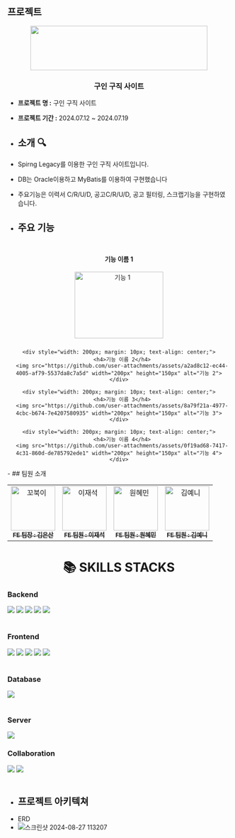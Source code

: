 
## 프로젝트
<p align="middle">
  <img src="https://github.com/user-attachments/assets/92389d75-4ee9-4719-a5a6-8cfb6946fee0" width="400px" height="100px"/>
</p>


### <div align="center"> 구인 구직 사이트 </div>

- **프로젝트 명 :** 구인 구직 사이트
- **프로젝트 기간 :** 2024.07.12 ~ 2024.07.19

- ## 소개 🔍
- Spirng Legacy를 이용한 구인 구직 사이트입니다.
- DB는 Oracle이용하고 MyBatis를 이용하여 구현했습니다
- 주요기능은 이력서 C/R/U/D, 공고C/R/U/D, 공고 필터링, 스크랩기능을 구현하였습니다.

- ## 주요 기능
<div align="center">
  <div style="display: flex; flex-wrap: wrap; justify-content: center;">
    <div style="width: 200px; margin: 10px; text-align: center;">
      <h4>기능 이름 1</h4>
      <img src="https://github.com/user-attachments/assets/5ca53bf9-e7a9-474a-812a-e565f96b789a" width="200px" height="150px" alt="기능 1">
    </div>
    
    <div style="width: 200px; margin: 10px; text-align: center;">
      <h4>기능 이름 2</h4>
      <img src="https://github.com/user-attachments/assets/a2ad8c12-ec44-4005-af79-5537da8c7a5d" width="200px" height="150px" alt="기능 2">
    </div>
    
    <div style="width: 200px; margin: 10px; text-align: center;">
      <h4>기능 이름 3</h4>
      <img src="https://github.com/user-attachments/assets/8a79f21a-4977-4cbc-b674-7e4207580935" width="200px" height="150px" alt="기능 3">
    </div>
    
    <div style="width: 200px; margin: 10px; text-align: center;">
      <h4>기능 이름 4</h4>
      <img src="https://github.com/user-attachments/assets/0f19ad68-7417-4c31-860d-de785792ede1" width="200px" height="150px" alt="기능 4">
    </div>
  </div>
</div>
- ## 팀원 소개 
<table>
  <tbody>
    <tr>
      <td align="center">
        <a href="https://github.com/ESKKorea">
          <img src="https://github.com/user-attachments/assets/664622b3-722c-423a-b4e4-5600e45e0d3e" alt="꼬북이" width="100px"/>
          <br />
          <sub><b>FE 팀장 : 김은산 </b></sub>
        </a>
        <br />
      </td>
      <td align="center">
        <a href="https://github.com/fidnem3">
          <img src="https://github.com/user-attachments/assets/472f56d0-be64-4f8b-b17d-da8fa7f0332d" alt="이재석" width="100px"/>
          <br />
          <sub><b>FE 팀원 : 이재석 </b></sub>
        </a>
        <br />
      </td>
      <td align="center">
        <a href="https://github.com/loismeow">
          <img src="https://github.com/user-attachments/assets/a823766e-74f6-4faf-9908-6c59f65a559f" alt="원혜민" width="100px"/>
          <br />
          <sub><b>FE 팀원 : 원혜민 </b></sub>
        </a>
        <br />
      </td>
      <td align="center">
        <a href="https://github.com/Ye-ni">
          <img src="https://github.com/user-attachments/assets/b34262fb-3fe9-4821-84d3-233a76e12439" alt="김예니" width="100px"/>
          <br />
          <sub><b>FE 팀원 : 김예니 </b></sub>
        </a>
        <br />
      </td>
    </tr>
  </tbody>
</table>

<div align="center">
  <h1>📚 SKILLS STACKS</h1>
</div>

<div align="left">
  <h3>Backend</h3>
  <img src="https://img.shields.io/badge/java-007396?style=for-the-badge&logo=java&logoColor=white"> 
  <img src="https://img.shields.io/badge/node.js-339933?style=for-the-badge&logo=Node.js&logoColor=white">
  <img src="https://img.shields.io/badge/springboot-6DB33F?style=for-the-badge&logo=springboot&logoColor=white">
  <img src="https://img.shields.io/badge/spring-6DB33F?style=for-the-badge&logo=spring&logoColor=white">
  <img src="https://img.shields.io/badge/gradle-02303A?style=for-the-badge&logo=gradle&logoColor=white">
  <br><br>
  

  <h3>Frontend</h3>
  <img src="https://img.shields.io/badge/html5-E34F26?style=for-the-badge&logo=html5&logoColor=white"> 
  <img src="https://img.shields.io/badge/css-1572B6?style=for-the-badge&logo=css3&logoColor=white"> 
  <img src="https://img.shields.io/badge/javascript-F7DF1E?style=for-the-badge&logo=javascript&logoColor=black"> 
  <img src="https://img.shields.io/badge/jquery-0769AD?style=for-the-badge&logo=jquery&logoColor=white">
  <img src="https://img.shields.io/badge/bootstrap-7952B3?style=for-the-badge&logo=bootstrap&logoColor=white">
  <br><br>
  

  <h3>Database</h3>
  <img src="https://img.shields.io/badge/oracle-F80000?style=for-the-badge&logo=oracle&logoColor=white">
  <br><br>
  
  <h3>Server</h3>
  <img src="https://img.shields.io/badge/apache tomcat-F8DC75?style=for-the-badge&logo=apachetomcat&logoColor=white">
  <h3>Collaboration</h3>
  <img src="https://img.shields.io/badge/github-181717?style=for-the-badge&logo=github&logoColor=white">
  <img src="https://img.shields.io/badge/fontawesome-339AF0?style=for-the-badge&logo=fontawesome&logoColor=white">
  <br><br>
</div>

- ## 프로젝트 아키텍쳐
- ERD
- ![스크린샷 2024-08-27 113207](https://github.com/user-attachments/assets/5e07c004-1699-4d83-94ef-3033a6472c44)

